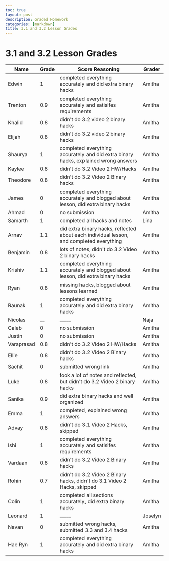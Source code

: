 ```yaml
---
toc: true
layout: post
description: Graded Homework 
categories: [markdown]
title: 3.1 and 3.2 Lesson Grades 
---
```


# 3.1 and 3.2 Lesson Grades 



| Name | Grade | Score Reasoning | Grader | 
| --- | --- | --- | --- |
| Edwin | 1 | completed everything accurately and did extra binary hacks | Amitha |
| Trenton | 0.9 | completed everything accurately and satisifes requirements | Amitha |
| Khalid | 0.8 | didn't do 3.2 video 2 binary hacks | Amitha |
| Elijah | 0.8 | didn't do 3.2 video 2 binary hacks | Amitha |
| Shaurya | 1 | completed everything accurately and did extra binary hacks, explained wrong answers | Amitha |
| Kaylee | 0.8 | didn't do 3.2 Video 2 HW/Hacks | Amitha |
| Theodore | 0.8 | didn't do 3.2 Video 2 Binary hacks | Amitha |
| James | 0 | completed everything accurately and blogged about lesson, did extra binary hacks | Amitha |
| Ahmad | 0 | no submission | Amitha |
| Samarth | 1 | completed all hacks and notes | Lina |
| Arnav | 1.1 | did extra binary hacks, reflected about each individual lesson, and completed everything |Amitha |
| Benjamin | 0.8 | lots of notes, didn't do 3.2 Video 2 binary hacks | Amitha |
| Krishiv | 1.1 | completed everything accurately and blogged about lesson, did extra binary hacks | Amitha |
| Ryan | 0.8 | missing hacks, blogged about lessons learned | Amitha |
| Raunak | 1 | completed everything accurately and did extra binary hacks | Amitha |
| Nicolas | __ | _____ | Naja |
| Caleb | 0 | no submission | Amitha |
| Justin | 0 | no submission | Amitha |
| Varaprasad | 0.8 | didn't do 3.2 Video 2 HW/Hacks | Amitha |
| Ellie | 0.8 | didn't do 3.2 Video 2 Binary hacks | Amitha |
| Sachit | 0 | submitted wrong link | Amitha |
| Luke | 0.8 | took a lot of notes and reflected,  but didn't do 3.2 Video 2 binary hacks | Amitha |
| Sanika | 0.9 | did extra binary hacks and well organized | Amitha |
| Emma | 1 | completed, explained wrong answers | Amitha |
| Advay | 0.8 | didn't do 3.1 Video 2 Hacks, skipped | Amitha |
| Ishi | 1 | completed everything accurately and satisifes requirements | Amitha |
| Vardaan | 0.8 | didn't do 3.2 Video 2 Binary hacks | Amitha |
| Rohin | 0.7 | didn't do 3.2 Video 2 Binary hacks, didn't do 3.1 Video 2 Hacks, skipped | Amitha |
| Colin | 1 | completed all sections accurately, did extra binary hacks | Amitha |
| Leonard | 1 | _____ | Joselyn
| Navan | 0 | submitted wrong hacks, submitted 3.3 and 3.4 hacks | Amitha |
| Hae Ryn | 1 | completed everything accurately and did extra binary hacks | Amitha |